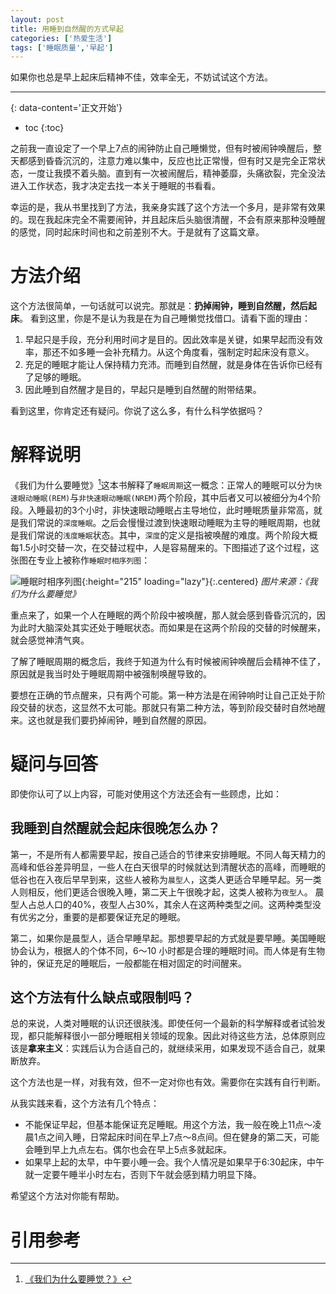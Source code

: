 ```yaml
---
layout: post
title: 用睡到自然醒的方式早起
categories: ['热爱生活']
tags: ['睡眠质量','早起']
---
```

如果你也总是早上起床后精神不佳，效率全无，不妨试试这个方法。
<!--more-->

***
{: data-content='正文开始'}

* toc 
{:toc}

之前我一直设定了一个早上7点的闹钟防止自己睡懒觉，但有时被闹钟唤醒后，整天都感到昏昏沉沉的，注意力难以集中，反应也比正常慢，但有时又是完全正常状态，一度让我摸不着头脑。直到有一次被闹醒后，精神萎靡，头痛欲裂，完全没法进入工作状态，我才决定去找一本关于睡眠的书看看。

幸运的是，我从书里找到了方法，我亲身实践了这个方法一个多月，是非常有效果的。现在我起床完全不需要闹钟，并且起床后头脑很清醒，不会有原来那种没睡醒的感觉，同时起床时间也和之前差别不大。于是就有了这篇文章。

# 方法介绍
这个方法很简单，一句话就可以说完。那就是：**扔掉闹钟，睡到自然醒，然后起床**。
看到这里，你是不是认为我是在为自己睡懒觉找借口。请看下面的理由：

1. 早起只是手段，充分利用时间才是目的。因此效率是关键，如果早起而没有效率，那还不如多睡一会补充精力。从这个角度看，强制定时起床没有意义。
2. 充足的睡眠才能让人保持精力充沛。而睡到自然醒，就是身体在告诉你已经有了足够的睡眠。
3. 因此睡到自然醒才是目的，早起只是睡到自然醒的附带结果。


看到这里，你肯定还有疑问。你说了这么多，有什么科学依据吗？

# 解释说明
《我们为什么要睡觉》[^1]这本书解释了`睡眠周期`这一概念：正常人的睡眠可以分为`快速眼动睡眠(REM)`与`非快速眼动睡眠(NREM)`两个阶段，其中后者又可以被细分为4个阶段。入睡最初的3个小时，非快速眼动睡眠占主导地位，此时睡眠质量非常高，就是我们常说的`深度睡眠`。之后会慢慢过渡到快速眼动睡眠为主导的睡眠周期，也就是我们常说的`浅度睡眠`状态。其中，`深度`的定义是指被唤醒的难度。两个阶段大概每1.5小时交替一次，在交替过程中，人是容易醒来的。下图描述了这个过程，这张图在专业上被称作`睡眠时相序列图`：

![睡眠时相序列图]({{site.url}}/assets/img/wake-up-early-the-natural-way/structure_of_sleep.webp){:height="215" loading="lazy"}{:.centered}
*图片来源：《我们为什么要睡觉》*

重点来了，如果一个人在睡眠的两个阶段中被唤醒，那人就会感到昏昏沉沉的，因为此时大脑深处其实还处于睡眠状态。而如果是在这两个阶段的交替的时候醒来，就会感觉神清气爽。

了解了睡眠周期的概念后，我终于知道为什么有时候被闹钟唤醒后会精神不佳了，原因就是我当时处于睡眠周期中被强制唤醒导致的。

要想在正确的节点醒来，只有两个可能。第一种方法是在闹钟响时让自己正处于阶段交替的状态，这显然不太可能。那就只有第二种方法，等到阶段交替时自然地醒来。这也就是我们要扔掉闹钟，睡到自然醒的原因。

# 疑问与回答
即使你认可了以上内容，可能对使用这个方法还会有一些顾虑，比如：

## 我睡到自然醒就会起床很晚怎么办？

第一，不是所有人都需要早起，按自己适合的节律来安排睡眠。不同人每天精力的高峰和低谷差异明显，一些人在白天很早的时候就达到清醒状态的高峰，而睡眠的低谷也在入夜后早早到来，这些人被称为`晨型人`，这类人更适合早睡早起。另一类人则相反，他们更适合很晚入睡，第二天上午很晚才起，这类人被称为`夜型人`。 晨型人占总人口的40%，夜型人占30%，其余人在这两种类型之间。这两种类型没有优劣之分，重要的是都要保证充足的睡眠。

第二，如果你是晨型人，适合早睡早起。那想要早起的方式就是要早睡。美国睡眠协会认为，根据人的个体不同，6～10 小时都是合理的睡眠时间。而人体是有生物钟的，保证充足的睡眠后，一般都能在相对固定的时间醒来。

## 这个方法有什么缺点或限制吗？

总的来说，人类对睡眠的认识还很肤浅。即使任何一个最新的科学解释或者试验发现，都只能解释很小一部分睡眠相关领域的现象。因此对待这些方法，总体原则应该是**拿来主义**：实践后认为合适自己的，就继续采用，如果发现不适合自己，就果断放弃。 

这个方法也是一样，对我有效，但不一定对你也有效。需要你在实践有自行判断。

从我实践来看，这个方法有几个特点：
- 不能保证早起，但基本能保证充足睡眠。用这个方法，我一般在晚上11点～凌晨1点之间入睡，日常起床时间在早上7点～8点间。但在健身的第二天，可能会睡到早上九点左右。偶尔也会在早上5点多就起床。
- 如果早上起的太早，中午要小睡一会。我个人情况是如果早于6:30起床，中午就一定要午睡半小时左右，否则下午就会感到精力明显下降。

希望这个方法对你能有帮助。

# 引用参考
[^1]:[《我们为什么要睡觉？》](https://book.douban.com/subject/35332778/ "我们为什么要睡觉？")



